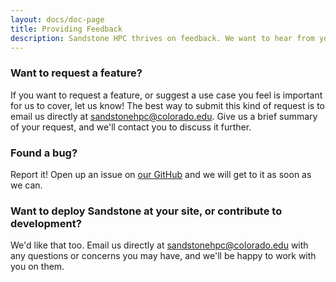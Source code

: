 ```yaml
---
layout: docs/doc-page
title: Providing Feedback
description: Sandstone HPC thrives on feedback. We want to hear from you!
---
```


### Want to request a feature?
If you want to request a feature, or suggest a use case you feel is important for us to cover, let us know! The best way to submit this kind of request is to email us directly at <sandstonehpc@colorado.edu>. Give us a brief summary of your request, and we'll contact you to discuss it further.

### Found a bug?
Report it! Open up an issue on [our GitHub](https://github.com/SandstoneHPC/) and we will get to it as soon as we can.

### Want to deploy Sandstone at your site, or contribute to development?
We'd like that too. Email us directly at <sandstonehpc@colorado.edu> with any questions or concerns you may have, and we'll be happy to work with you on them.
